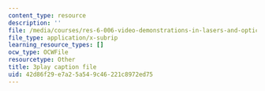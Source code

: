```yaml
---
content_type: resource
description: ''
file: /media/courses/res-6-006-video-demonstrations-in-lasers-and-optics-spring-2008/42d86f29e7a25a549c46221c8972ed75_DuPbUcsmNuI.vtt
file_type: application/x-subrip
learning_resource_types: []
ocw_type: OCWFile
resourcetype: Other
title: 3play caption file
uid: 42d86f29-e7a2-5a54-9c46-221c8972ed75
---
```

